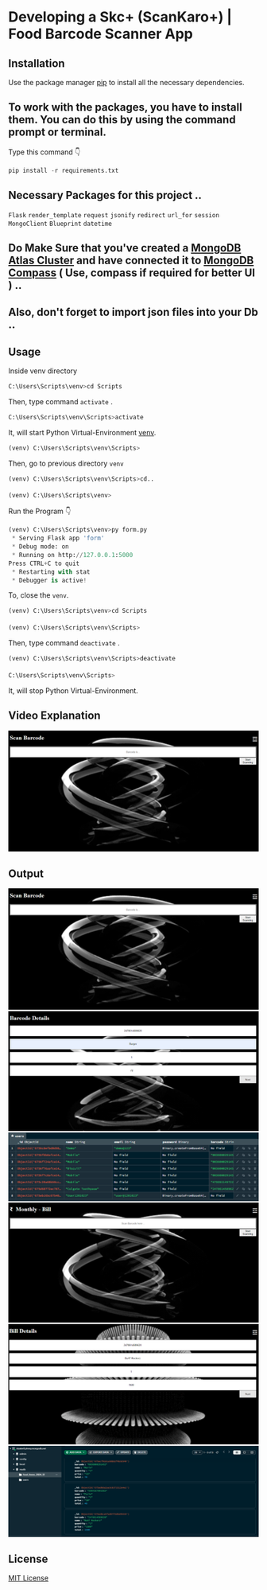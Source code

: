 # Developing a Skc+ (ScanKaro+) | Food Barcode Scanner App

## Installation

Use the package manager [pip](https://docs.python.org/3/installing/index.html) to install all the necessary dependencies.

## To work with the packages, you have to install them. You can do this by using the command prompt or terminal.

Type this command 👇
```python
pip install -r requirements.txt
```

## Necessary Packages for this project ..
```Flask```
```render_template```
```request``` ```jsonify``` ```redirect``` ```url_for``` ```session```
```MongoClient``` ```Blueprint``` ```datetime```

## Do Make Sure that you've created a [MongoDB Atlas Cluster](https://www.mongodb.com/atlas) and have connected it to [MongoDB Compass](https://www.mongodb.com/try/download/community) ( Use, compass if required for better UI ) ..

## Also, don't forget to import json files into your Db ..
## Usage

Inside venv directory
```python
C:\Users\Scripts\venv>cd Scripts
```
Then, type command ```activate``` .
```python
C:\Users\Scripts\venv\Scripts>activate
```
It, will start Python Virtual-Environment [venv](https://python.land/virtual-environments/virtualenv).
```Python
(venv) C:\Users\Scripts\venv\Scripts>
```
Then, go to previous directory ```venv```
```Python
(venv) C:\Users\Scripts\venv\Scripts>cd..

(venv) C:\Users\Scripts\venv>
```
Run the Program 👇
```Python
(venv) C:\Users\Scripts\venv>py form.py
 * Serving Flask app 'form'
 * Debug mode: on
 * Running on http://127.0.0.1:5000
Press CTRL+C to quit
 * Restarting with stat
 * Debugger is active!
```
To, close the ```venv```.
```python
(venv) C:\Users\Scripts\venv>cd Scripts

(venv) C:\Users\Scripts\venv\Scripts>
```
Then, type command ```deactivate``` .
```python
(venv) C:\Users\Scripts\venv\Scripts>deactivate

C:\Users\Scripts\venv\Scripts>
```
It, will stop Python Virtual-Environment.

## Video Explanation
<a href="">
<img src="https://github.com/aysh01/ScanKaro/blob/main/static/Scan-barcode.png" alt="Image">
</a>

## Output
![Scan-barcode](https://github.com/aysh01/ScanKaro/blob/main/static/Scan-barcode.png)
![Scan-barcode-details](https://github.com/aysh01/ScanKaro/blob/main/static/Scan-barcode-details.png)
![Scan-barcode-details-in-db](https://github.com/aysh01/ScanKaro/blob/main/static/Scan-barcode-details-in-db.png)
![monthly-bill](https://github.com/aysh01/ScanKaro/blob/main/static/monthly-bill.png)
![monthly-bill-details](https://github.com/aysh01/ScanKaro/blob/main/static/monthly-bill-details.png)
![monthly-bill-details-in-db](https://github.com/aysh01/ScanKaro/blob/main/static/monthly-bill-details-in-db.png)


## License

[MIT License](https://github.com/aysh01/Web_Scrapper/blob/main/LICENSE)



